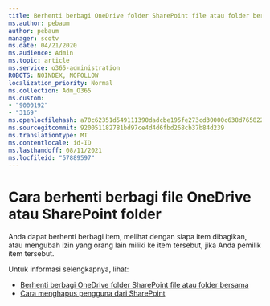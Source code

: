 ```yaml
---
title: Berhenti berbagi OneDrive folder SharePoint file atau folder bersama
ms.author: pebaum
author: pebaum
manager: scotv
ms.date: 04/21/2020
ms.audience: Admin
ms.topic: article
ms.service: o365-administration
ROBOTS: NOINDEX, NOFOLLOW
localization_priority: Normal
ms.collection: Adm_O365
ms.custom:
- "9000192"
- "3169"
ms.openlocfilehash: a70c62351d549111390dadcbe195fe273cd30000c638d765822e43d0ccd07dbe
ms.sourcegitcommit: 920051182781bd97ce4d4d6fbd268cb37b84d239
ms.translationtype: MT
ms.contentlocale: id-ID
ms.lasthandoff: 08/11/2021
ms.locfileid: "57889597"
---
```

# <a name="how-to-stop-sharing-onedrive-or-sharepoint-files-or-folders"></a>Cara berhenti berbagi file OneDrive atau SharePoint folder

Anda dapat berhenti berbagi item, melihat dengan siapa item dibagikan, atau mengubah izin yang orang lain miliki ke item tersebut, jika Anda pemilik item tersebut.

Untuk informasi selengkapnya, lihat: 

- [Berhenti berbagi OneDrive folder SharePoint file atau folder bersama](https://support.office.com/article/stop-sharing-onedrive-or-sharepoint-files-or-folders-or-change-permissions-0a36470f-d7fe-40a0-bd74-0ac6c1e13323)
- [Cara menghapus pengguna dari SharePoint](https://docs.microsoft.com/sharepoint/remove-users)